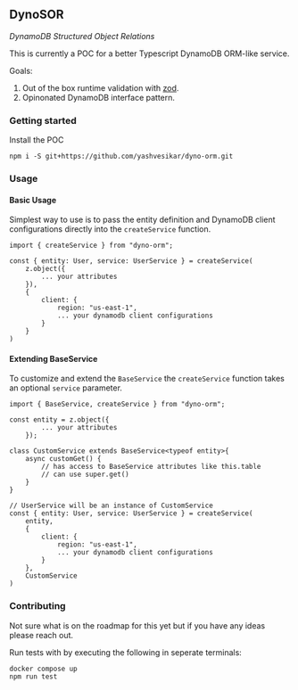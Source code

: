 ## DynoSOR

_DynamoDB Structured Object Relations_

This is currently a POC for a better Typescript DynamoDB ORM-like service.

Goals:

1. Out of the box runtime validation with [zod](zod.dev).
2. Opinonated DynamoDB interface pattern.

### Getting started

Install the POC

```
npm i -S git+https://github.com/yashvesikar/dyno-orm.git
```

### Usage

#### Basic Usage

Simplest way to use is to pass the entity definition and DynamoDB client configurations directly into the `createService` function.

```
import { createService } from "dyno-orm";

const { entity: User, service: UserService } = createService(
    z.object({
        ... your attributes
    }),
    {
        client: {
            region: "us-east-1",
            ... your dynamodb client configurations
        }
    }
)
```

#### Extending BaseService

To customize and extend the `BaseService` the `createService` function takes an optional `service` parameter.

```
import { BaseService, createService } from "dyno-orm";

const entity = z.object({
        ... your attributes
    });

class CustomService extends BaseService<typeof entity>{
    async customGet() {
        // has access to BaseService attributes like this.table
        // can use super.get()
    }
}

// UserService will be an instance of CustomService
const { entity: User, service: UserService } = createService(
    entity,
    {
        client: {
            region: "us-east-1",
            ... your dynamodb client configurations
        }
    },
    CustomService
)
```

### Contributing

Not sure what is on the roadmap for this yet but if you have any ideas please reach out.

Run tests with by executing the following in seperate terminals:

```
docker compose up
npm run test
```
